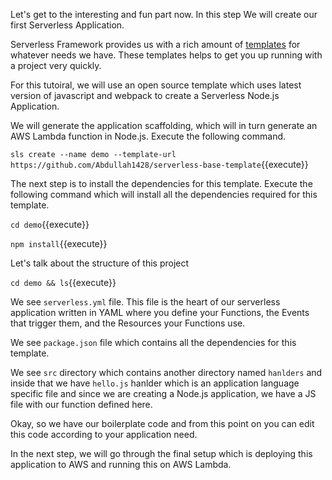 Let's get to the interesting and fun part now. 
In this step We will create our first Serverless Application.

Serverless Framework provides us with a rich amount of [templates](https://www.serverless.com/framework/docs/providers/aws/cli-reference/create) for whatever needs we have. These templates helps to get you up running with a project very quickly.

For this tutoiral, we will use an open source template which uses latest version of javascript and webpack to create a Serverless Node.js Application.

We will generate the application scaffolding, which will in turn generate an AWS Lambda function in Node.js. Execute the following command.

`sls create --name demo --template-url https://github.com/Abdullah1428/serverless-base-template`{{execute}}

The next step is to install the dependencies for this template. Execute the following command which will install all the dependencies required for this template.

`cd demo`{{execute}}

`npm install`{{execute}}

Let's talk about the structure of this project

`cd demo && ls`{{execute}}

We see `serverless.yml` file. This file is the heart of our serverless application written in YAML where you define your Functions, the Events that trigger them, and the Resources your Functions use.

We see `package.json` file which contains all the dependencies for this template.

We see `src` directory which contains another directory named `hanlders` and inside that we have `hello.js` hanlder which is an application language specific file and since we are creating a Node.js application, we have a JS file with our function defined here.

Okay, so we have our boilerplate code and from this point on you can edit this code according to your application need.

In the next step, we will go through the final setup which is deploying this application to AWS and running this on AWS Lambda.
